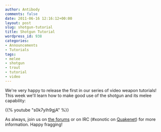 ```yaml
---
author: Antibody
comments: false
date: 2011-06-16 12:16:12+00:00
layout: post
slug: shotgun-tutorial
title: Shotgun Tutorial
wordpress_id: 938
categories:
- Announcements
- Tutorials
tags:
- melee
- shotgun
- trout
- tutorial
- video
---
```


We're very happy to release the first in our series of video weapon tutorials! This week we'll learn how to make good use of the shotgun and its melee capability:

{{% youtube "s0k7yIh9gjA" %}}

As always, join us on [the forums](http://forums.xonotic.org/index.php) or on IRC (#xonotic on [Quakenet](http://webchat.quakenet.org/)) for more information. Happy fragging!
